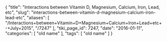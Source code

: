 {
    "title": "Interactions between Vitamin D, Magnesium, Calcium, Iron, Lead, etc",
    "slug": "interactions-between-vitamin-d-magnesium-calcium-iron-lead-etc",
    "aliases": [
        "/Interactions+between+Vitamin+D+Magnesium+Calcium+Iron+Lead+etc+-+July+2015",
        "/7247"
    ],
    "tiki_page_id": 7247,
    "date": "2016-01-11",
    "categories": [
        "old name"
    ],
    "tags": [
        "old name"
    ]
}